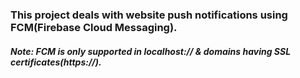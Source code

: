 ### This project deals with website push notifications using FCM(Firebase Cloud Messaging).

##### Note: FCM is only supported in localhost:// & domains having SSL certificates(https://).



